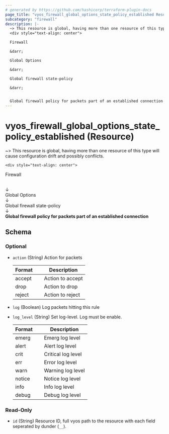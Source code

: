 ```yaml
---
# generated by https://github.com/hashicorp/terraform-plugin-docs
page_title: "vyos_firewall_global_options_state_policy_established Resource - vyos"
subcategory: "firewall"
description: |-
  ~> This resource is global, having more than one resource of this type will cause configuration drift and possibly conflicts.
  <div style="text-align: center">

  Firewall

  &darr;

  Global Options

  &darr;

  Global firewall state-policy

  &darr;


  Global firewall policy for packets part of an established connection
---
```


# vyos_firewall_global_options_state_policy_established (Resource)

~> This resource is global, having more than one resource of this type will cause configuration drift and possibly conflicts.

	<div style="text-align: center">
Firewall

<br>
&darr;
<br>
Global Options

<br>
&darr;
<br>
Global firewall state-policy

<br>
&darr;
<br>
<b>
Global firewall policy for packets part of an established connection
</b>
</div>



<!-- schema generated by tfplugindocs -->
## Schema

### Optional

- `action` (String) Action for packets

    |  Format  &emsp;|  Description       |
    |----------------|--------------------|
    |  accept  &emsp;|  Action to accept  |
    |  drop    &emsp;|  Action to drop    |
    |  reject  &emsp;|  Action to reject  |
- `log` (Boolean) Log packets hitting this rule
- `log_level` (String) Set log-level. Log must be enable.

    |  Format  &emsp;|  Description         |
    |----------------|----------------------|
    |  emerg   &emsp;|  Emerg log level     |
    |  alert   &emsp;|  Alert log level     |
    |  crit    &emsp;|  Critical log level  |
    |  err     &emsp;|  Error log level     |
    |  warn    &emsp;|  Warning log level   |
    |  notice  &emsp;|  Notice log level    |
    |  info    &emsp;|  Info log level      |
    |  debug   &emsp;|  Debug log level     |

### Read-Only

- `id` (String) Resource ID, full vyos path to the resource with each field seperated by dunder (`__`).
